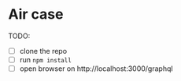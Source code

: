 # Air case

TODO:

- [ ] clone the repo
- [ ] run `npm install`
- [ ] open browser on http://localhost:3000/graphql

